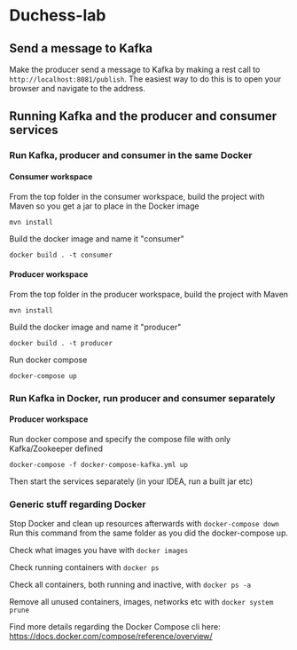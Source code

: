 # Duchess-lab

## Send a message to Kafka

Make the producer send a message to Kafka by making a rest call to `http://localhost:8081/publish`.
The easiest way to do this is to open your browser and navigate to the address.

## Running Kafka and the producer and consumer services

### Run Kafka, producer and consumer in the same Docker

#### Consumer workspace

From the top folder in the consumer workspace, build the project with Maven so you get a jar to place in the Docker image

`mvn install`

Build the docker image and name it "consumer"

`docker build . -t consumer`

#### Producer workspace

From the top folder in the producer workspace, build the project with Maven

`mvn install`

Build the docker image and name it "producer"

`docker build . -t producer`

Run docker compose 

`docker-compose up`

### Run Kafka in Docker, run producer and consumer separately

#### Producer workspace

Run docker compose and specify the compose file with only Kafka/Zookeeper defined

`docker-compose -f docker-compose-kafka.yml up`

Then start the services separately (in your IDEA, run a built jar etc)

### Generic stuff regarding Docker

Stop Docker and clean up resources afterwards with `docker-compose down`
Run this command from the same folder as you did the docker-compose up.

Check what images you have with `docker images`

Check running containers with `docker ps`

Check all containers, both running and inactive, with `docker ps -a`

Remove all unused containers, images, networks etc with `docker system prune`


Find more details regarding the Docker Compose cli here: https://docs.docker.com/compose/reference/overview/
